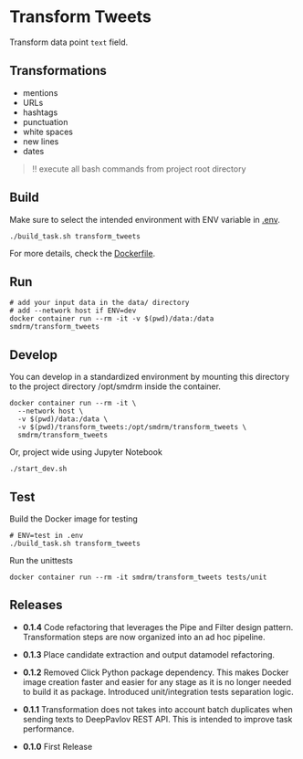 # Transform Tweets

Transform data point `text` field.

## Transformations

* mentions
* URLs
* hashtags
* punctuation
* white spaces
* new lines
* dates

> :bangbang: execute all bash commands from project root directory

## Build

Make sure to select the intended environment with ENV variable in [.env](../.env).

```shell
./build_task.sh transform_tweets
```

For more details, check the [Dockerfile](Dockerfile).

## Run

```shell
# add your input data in the data/ directory
# add --network host if ENV=dev
docker container run --rm -it -v $(pwd)/data:/data smdrm/transform_tweets
```

## Develop

You can develop in a standardized environment by mounting this directory
to the project directory /opt/smdrm inside the container.

```shell
docker container run --rm -it \
  --network host \
  -v $(pwd)/data:/data \
  -v $(pwd)/transform_tweets:/opt/smdrm/transform_tweets \
  smdrm/transform_tweets
```

Or, project wide using Jupyter Notebook

```shell
./start_dev.sh
```

## Test

Build the Docker image for testing

```shell
# ENV=test in .env
./build_task.sh transform_tweets
```

Run the unittests

```shell
docker container run --rm -it smdrm/transform_tweets tests/unit
```

## Releases

- **0.1.4**
  Code refactoring that leverages the Pipe and Filter design pattern.
  Transformation steps are now organized into an ad hoc pipeline.

- **0.1.3**
  Place candidate extraction and output datamodel refactoring.

- **0.1.2**
  Removed Click Python package dependency. This makes Docker image creation
  faster and easier for any stage as it is no longer needed to build it as package.
  Introduced unit/integration tests separation logic.

- **0.1.1**
  Transformation does not takes into account batch duplicates when sending texts
  to DeepPavlov REST API. This is intended to improve task performance.

- **0.1.0**
  First Release


